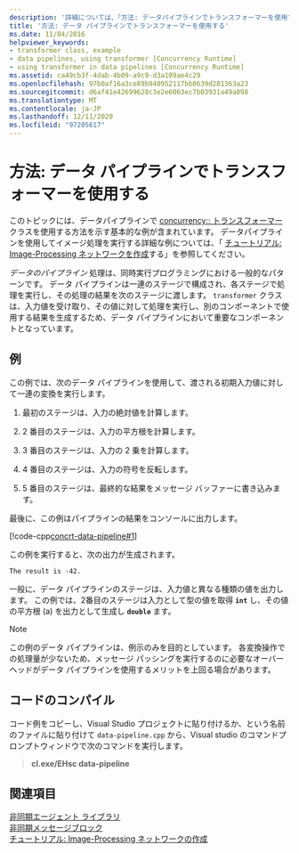 ```yaml
---
description: '詳細については、「方法: データパイプラインでトランスフォーマーを使用する」を参照してください。'
title: '方法: データ パイプラインでトランスフォーマーを使用する'
ms.date: 11/04/2016
helpviewer_keywords:
- transformer class, example
- data pipelines, using transformer [Concurrency Runtime]
- using transformer in data pipelines [Concurrency Runtime]
ms.assetid: ca49cb3f-4dab-4b09-a9c9-d3a109ae4c29
ms.openlocfilehash: 97b0af16a3ce89b940952117bb8639d281363a23
ms.sourcegitcommit: d6af41e42699628c3e2e6063ec7b03931a49a098
ms.translationtype: MT
ms.contentlocale: ja-JP
ms.lasthandoff: 12/11/2020
ms.locfileid: "97205617"
---
```

# <a name="how-to-use-transformer-in-a-data-pipeline"></a>方法: データ パイプラインでトランスフォーマーを使用する

このトピックには、データパイプラインで [concurrency:: トランスフォーマー](../../parallel/concrt/reference/transformer-class.md) クラスを使用する方法を示す基本的な例が含まれています。 データパイプラインを使用してイメージ処理を実行する詳細な例については、「 [チュートリアル: Image-Processing ネットワークを作成](../../parallel/concrt/walkthrough-creating-an-image-processing-network.md)する」を参照してください。

*データのパイプライン* 処理は、同時実行プログラミングにおける一般的なパターンです。 データ パイプラインは一連のステージで構成され、各ステージで処理を実行し、その処理の結果を次のステージに渡します。 `transformer` クラスは、入力値を受け取り、その値に対して処理を実行し、別のコンポーネントで使用する結果を生成するため、データ パイプラインにおいて重要なコンポーネントとなっています。

## <a name="example"></a>例

この例では、次のデータ パイプラインを使用して、渡される初期入力値に対して一連の変換を実行します。

1. 最初のステージは、入力の絶対値を計算します。

1. 2 番目のステージは、入力の平方根を計算します。

1. 3 番目のステージは、入力の 2 乗を計算します。

1. 4 番目のステージは、入力の符号を反転します。

1. 5 番目のステージは、最終的な結果をメッセージ バッファーに書き込みます。

最後に、この例はパイプラインの結果をコンソールに出力します。

[!code-cpp[concrt-data-pipeline#1](../../parallel/concrt/codesnippet/cpp/how-to-use-transformer-in-a-data-pipeline_1.cpp)]

この例を実行すると、次の出力が生成されます。

```Output
The result is -42.
```

一般に、データ パイプラインのステージは、入力値と異なる種類の値を出力します。 この例では、2番目のステージは入力として型の値を取得 **`int`** し、その値の平方根 (a) を出力として生成し **`double`** ます。

> [!NOTE]
> この例のデータ パイプラインは、例示のみを目的としています。 各変換操作での処理量が少ないため、メッセージ パッシングを実行するのに必要なオーバーヘッドがデータ パイプラインを使用するメリットを上回る場合があります。

## <a name="compiling-the-code"></a>コードのコンパイル

コード例をコピーし、Visual Studio プロジェクトに貼り付けるか、という名前のファイルに貼り付けて `data-pipeline.cpp` から、Visual studio のコマンドプロンプトウィンドウで次のコマンドを実行します。

> **cl.exe/EHsc data-pipeline**

## <a name="see-also"></a>関連項目

[非同期エージェント ライブラリ](../../parallel/concrt/asynchronous-agents-library.md)<br/>
[非同期メッセージブロック](../../parallel/concrt/asynchronous-message-blocks.md)<br/>
[チュートリアル: Image-Processing ネットワークの作成](../../parallel/concrt/walkthrough-creating-an-image-processing-network.md)
